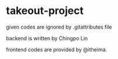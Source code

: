 # takeout-project

given codes are ignored by .gitattributes file

backend is written by Chingpo Lin

frontend codes are provided by @itheima.
